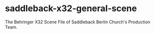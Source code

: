 # saddleback-x32-general-scene
The Behringer X32 Scene File of Saddleback Berlin Church's Production Team.
